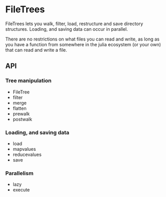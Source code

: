 # FileTrees

FileTrees lets you walk, filter, load, restructure and save directory structures. Loading, and saving data can occur in parallel.

There are no restrictions on what files you can read and write, as long as you have a function from somewhere in the julia ecosystem (or your own) that can read and write a file.

## API

### Tree manipulation

- FileTree
- filter
- merge
- flatten
- prewalk
- postwalk

### Loading, and saving data

- load
- mapvalues
- reducevalues
- save

### Parallelism

- lazy
- execute

